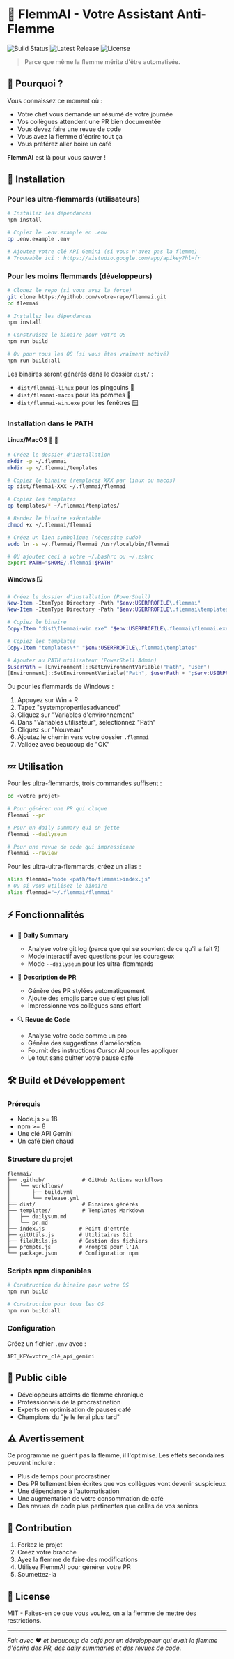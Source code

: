 # 🦥 FlemmAI - Votre Assistant Anti-Flemme

![Build Status](https://github.com/Colin-thetribe/flemmai/workflows/Build%20FlemmAI/badge.svg)
![Latest Release](https://img.shields.io/github/v/release/Colin-thetribe/flemmai)
![License](https://img.shields.io/github/license/Colin-thetribe/flemmai)

> Parce que même la flemme mérite d'être automatisée.

## 🤔 Pourquoi ?

Vous connaissez ce moment où :
- Votre chef vous demande un résumé de votre journée
- Vos collègues attendent une PR bien documentée
- Vous devez faire une revue de code
- Vous avez la flemme d'écrire tout ça
- Vous préférez aller boire un café

**FlemmAI** est là pour vous sauver ! 

## 🚀 Installation

### Pour les ultra-flemmards (utilisateurs)

```bash
# Installez les dépendances
npm install

# Copiez le .env.example en .env
cp .env.example .env

# Ajoutez votre clé API Gemini (si vous n'avez pas la flemme)
# Trouvable ici : https://aistudio.google.com/app/apikey?hl=fr
```

### Pour les moins flemmards (développeurs)

```bash
# Clonez le repo (si vous avez la force)
git clone https://github.com/votre-repo/flemmai.git
cd flemmai

# Installez les dépendances
npm install

# Construisez le binaire pour votre OS
npm run build

# Ou pour tous les OS (si vous êtes vraiment motivé)
npm run build:all
```

Les binaires seront générés dans le dossier `dist/` :
- `dist/flemmai-linux` pour les pingouins 🐧
- `dist/flemmai-macos` pour les pommes 🍎
- `dist/flemmai-win.exe` pour les fenêtres 🪟

### Installation dans le PATH

#### Linux/MacOS 🐧 🍎

```bash
# Créez le dossier d'installation
mkdir -p ~/.flemmai
mkdir -p ~/.flemmai/templates

# Copiez le binaire (remplacez XXX par linux ou macos)
cp dist/flemmai-XXX ~/.flemmai/flemmai

# Copiez les templates
cp templates/* ~/.flemmai/templates/

# Rendez le binaire exécutable
chmod +x ~/.flemmai/flemmai

# Créez un lien symbolique (nécessite sudo)
sudo ln -s ~/.flemmai/flemmai /usr/local/bin/flemmai

# OU ajoutez ceci à votre ~/.bashrc ou ~/.zshrc
export PATH="$HOME/.flemmai:$PATH"
```

#### Windows 🪟

```powershell
# Créez le dossier d'installation (PowerShell)
New-Item -ItemType Directory -Path "$env:USERPROFILE\.flemmai"
New-Item -ItemType Directory -Path "$env:USERPROFILE\.flemmai\templates"

# Copiez le binaire
Copy-Item "dist\flemmai-win.exe" "$env:USERPROFILE\.flemmai\flemmai.exe"

# Copiez les templates
Copy-Item "templates\*" "$env:USERPROFILE\.flemmai\templates"

# Ajoutez au PATH utilisateur (PowerShell Admin)
$userPath = [Environment]::GetEnvironmentVariable("Path", "User")
[Environment]::SetEnvironmentVariable("Path", $userPath + ";$env:USERPROFILE\.flemmai", "User")
```

Ou pour les flemmards de Windows :
1. Appuyez sur Win + R
2. Tapez "systempropertiesadvanced"
3. Cliquez sur "Variables d'environnement"
4. Dans "Variables utilisateur", sélectionnez "Path"
5. Cliquez sur "Nouveau"
6. Ajoutez le chemin vers votre dossier `.flemmai`
7. Validez avec beaucoup de "OK"

## 💤 Utilisation

Pour les ultra-flemmards, trois commandes suffisent :

```bash
cd <votre projet>

# Pour générer une PR qui claque
flemmai --pr

# Pour un daily summary qui en jette
flemmai --dailyseum

# Pour une revue de code qui impressionne
flemmai --review
```

Pour les ultra-ultra-flemmards, créez un alias :

```bash
alias flemmai="node <path/to/flemmai>index.js"
# Ou si vous utilisez le binaire
alias flemmai="~/.flemmai/flemmai"
```

## ⚡ Fonctionnalités

- 📝 **Daily Summary**
  - Analyse votre git log (parce que qui se souvient de ce qu'il a fait ?)
  - Mode interactif avec questions pour les courageux
  - Mode `--dailyseum` pour les ultra-flemmards

- 🔄 **Description de PR**
  - Génère des PR stylées automatiquement
  - Ajoute des emojis parce que c'est plus joli
  - Impressionne vos collègues sans effort

- 🔍 **Revue de Code**
  - Analyse votre code comme un pro
  - Génère des suggestions d'amélioration
  - Fournit des instructions Cursor AI pour les appliquer
  - Le tout sans quitter votre pause café

## 🛠️ Build et Développement

### Prérequis
- Node.js >= 18
- npm >= 8
- Une clé API Gemini
- Un café bien chaud

### Structure du projet
```
flemmai/
├── .github/            # GitHub Actions workflows
│   └── workflows/
│       ├── build.yml
│       └── release.yml
├── dist/               # Binaires générés
├── templates/          # Templates Markdown
│   ├── dailysum.md
│   └── pr.md
├── index.js           # Point d'entrée
├── gitUtils.js        # Utilitaires Git
├── fileUtils.js       # Gestion des fichiers
├── prompts.js         # Prompts pour l'IA
└── package.json       # Configuration npm
```

### Scripts npm disponibles
```bash
# Construction du binaire pour votre OS
npm run build

# Construction pour tous les OS
npm run build:all
```

### Configuration
Créez un fichier `.env` avec :
```env
API_KEY=votre_clé_api_gemini
```

## 🎯 Public cible

- Développeurs atteints de flemme chronique
- Professionnels de la procrastination
- Experts en optimisation de pauses café
- Champions du "je le ferai plus tard"

## ⚠️ Avertissement

Ce programme ne guérit pas la flemme, il l'optimise. Les effets secondaires peuvent inclure :
- Plus de temps pour procrastiner
- Des PR tellement bien écrites que vos collègues vont devenir suspicieux
- Une dépendance à l'automatisation
- Une augmentation de votre consommation de café
- Des revues de code plus pertinentes que celles de vos seniors

## 🤝 Contribution

1. Forkez le projet
2. Créez votre branche
3. Ayez la flemme de faire des modifications
4. Utilisez FlemmAI pour générer votre PR
5. Soumettez-la

## 📝 License

MIT - Faites-en ce que vous voulez, on a la flemme de mettre des restrictions.

---

*Fait avec ❤️ et beaucoup de café par un développeur qui avait la flemme d'écrire des PR, des daily summaries et des revues de code.*
